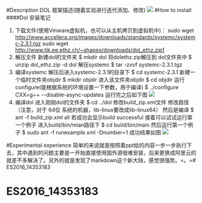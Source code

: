 #Description
DOL 框架描述(随着实验进行迭代添加、修改)
![](http://g.hiphotos.baidu.com/image/pic/item/8326cffc1e178a82af40ae40fe03738da877e8d6.jpg)
#How to install
####Dol 安装笔记
1. 下载文件(使用Vmware虚拟机，也可以从主机拷贝到虚拟机中)： sudo wget http://www.accellera.org/images/downloads/standards/systemc/systemc-2.3.1.tgz sudo wget http://www.tik.ee.ethz.ch/~shapes/downloads/dol_ethz.zip1
2. 解压文件 新建dol的文件夹 $ mkdir dol 将dolethz.zip解压到 dol文件夹中 $ unzip dol_ethz.zip -d dol 解压systemc $ tar -zxvf systemc-2.3.1.tgz
3. 编译systemc 解压后进入systemc-2.3.1的目录下 $ cd systemc-2.3.1 新建一个临时文件夹objdir $ mkdir objdir 进入该文件夹objdir $ cd objdir 运行configure(能根据系统的环境设置一下参数，用于编译) $ ../configure CXX=g++ --disable-async-updates 运行完之后如下图  ![](http://h.hiphotos.baidu.com/image/pic/item/c75c10385343fbf2c53477c3b87eca8065388f32.jpg)
4. 编译dol 进入刚刚dol的文件夹 $ cd ../dol 修改build_zip.xml文件 修改路径（注意，对于 64位 系统的机器，lib-linux要改成lib-linux64） 然后是编译 $ ant -f build_zip.xml all 若成功会显示build successful 接着可以试试运行第一个例子 进入build/bin/mian路径下 $ cd build/bin/main 然后运行第一个例子 $ sudo ant -f runexample.xml -Dnumber=1 成功结果如图 ![](http://f.hiphotos.baidu.com/image/pic/item/d788d43f8794a4c2985e36cb06f41bd5ac6e39d5.jpg)

#Experimental experience
简单的来说就是按照着ppt给的内容一步一步执行下去，其中遇到的问题主要是一开始直接使用国外源很难安装，后来更换成阿里云的就差不多解决了。另外的就是发现了markdown这个新大陆，感觉很强势。=。=# ES2016_14353183
# ES2016_14353183
